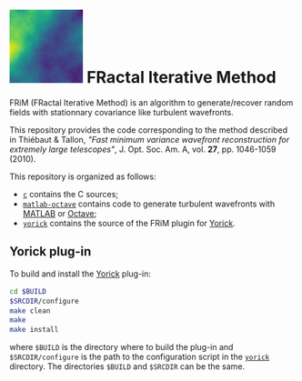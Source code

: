 # ![FRiM](gfx/wavefront.png) FRactal Iterative Method

FRiM (FRactal Iterative Method) is an algorithm to generate/recover random
fields with stationnary covariance like turbulent wavefronts.

This repository provides the code corresponding to the method described in
Thiébaut & Tallon, *"Fast minimum variance wavefront reconstruction for
extremely large telescopes"*, J. Opt. Soc. Am. A, vol. **27**, pp. 1046-1059
(2010).

This repository is organized as follows:
* [`c`](./c) contains the C sources;
* [`matlab-octave`](./matlab-octave) contains code to generate turbulent
  wavefronts with [MATLAB](https://en.wikipedia.org/wiki/MATLAB) or
  [Octave](https://www.gnu.org/software/octave/);
* [`yorick`](./yorick) contains the source of the FRiM plugin for
  [Yorick](http://github.com/dhmunro/yorick).


## Yorick plug-in

To build and install the [Yorick](http://github.com/dhmunro/yorick) plug-in:

```.sh
cd $BUILD
$SRCDIR/configure
make clean
make
make install
```

where `$BUILD` is the directory where to build the plug-in and
`$SRCDIR/configure` is the path to the configuration script in the
[`yorick`](./yorick) directory.  The directories `$BUILD` and `$SRCDIR` can be
the same.
